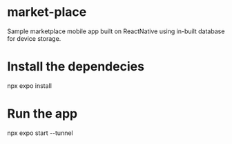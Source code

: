 # market-place
Sample marketplace mobile app built on ReactNative
using in-built database for device storage.

# Install the dependecies
npx expo install

# Run the app
npx expo start --tunnel